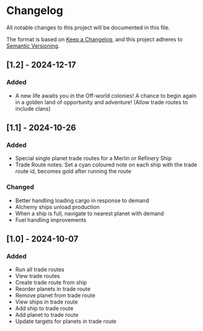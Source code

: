 # Changelog

All notable changes to this project will be documented in this file.

The format is based on [Keep a Changelog](https://keepachangelog.com/en/1.1.0/),
and this project adheres to [Semantic Versioning](https://semver.org/spec/v2.0.0.html).

## [1.2] - 2024-12-17

### Added

- A new life awaits you in the Off-world colonies! A chance to begin again in a golden land of opportunity and adventure! (Allow trade routes to include clans)

## [1.1] - 2024-10-26

### Added

- Special single planet trade routes for a Merlin or Refinery Ship
- Trade Route notes: Set a cyan coloured note on each ship with the trade route id, becomes gold after running the route

### Changed

- Better handling loading cargo in response to demand
- Alchemy ships unload production
- When a ship is full, navigate to nearest planet with demand
- Fuel handling improvements

## [1.0] - 2024-10-07

### Added

- Run all trade routes
- View trade routes
- Create trade route from ship
- Reorder planets in trade route
- Remove planet from trade route
- View ships in trade route
- Add ship to trade route
- Add planet to trade route
- Update targets for planets in trade route

